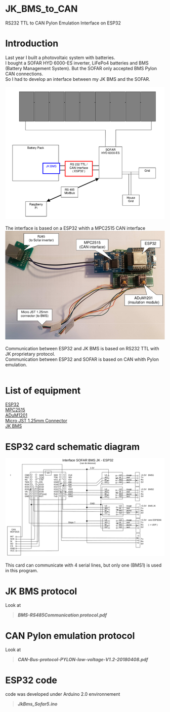 # JK_BMS_to_CAN
RS232 TTL to CAN Pylon Emulation Interface on ESP32
# Introduction
Last year I built a photovoltaic system with batteries.<br>
I bought a SOFAR HYD 6000-ES inverter, LiFePo4 batteries and BMS (Battery Management System).
But the SOFAR only accepted BMS Pylon CAN connections. <br>
So I had to develop an interface between my JK BMS and the SOFAR. <br><br>
![Image](schema_install_photovoltaique_2.png) <br> <br>
The interface is based on a ESP32 whith a MPC2515 CAN interface <br>
![Image](carte_ESP32.png) <br> <br>
Communication between ESP32 and JK BMS is based on RS232 TTL with JK proprietary protocol. <br>
Communication between ESP32 and SOFAR is based on CAN whith Pylon emulation. <br> <br>
# List of equipment
[ESP32](https://fr.aliexpress.com/item/1005006629784548.html)<br>
[MPC2515](https://fr.aliexpress.com/item/1005005223498304.html)<br>
[ADuM1201](https://fr.aliexpress.com/item/32815864904.html)<br>
[Micro JST 1.25mm Connector](https://fr.aliexpress.com/item/4001171710583.html)<br>
[JK BMS](https://fr.aliexpress.com/item/1005004590744267.html)<br>

# ESP32 card schematic diagram
![Image](Interface_SOFAR_JK_2.png) <br><br>
This card can communicate with 4 serial lines, but only one (BMS1) is used in this program.<br>

# JK BMS protocol
Look at 
>***BMS-RS485Communication protocol.pdf***

# CAN Pylon emulation protocol
Look at 
>***CAN-Bus-protocol-PYLON-low-voltage-V1.2-20180408.pdf***

# ESP32 code
code was developed under Arduino 2.0 environnement
>***JkBms_Sofar5.ino***

